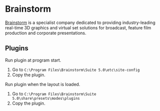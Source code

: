 # Brainstorm

[Brainstorm](https://www.brainstorm3d.com/) is a specialist company dedicated to providing industry-leading real-time 3D graphics and virtual set solutions for broadcast, feature film production and corporate presentations.

## Plugins

Run plugin at program start.
1. Go to `C:\Program Files\Brainstorm\Suite 5.0\etc\site-config`
2. Copy the plugin.

Run plugin when the layout is loaded.
1. Go to `C:\Program Files\Brainstorm\Suite 5.0\share\presets\modes\plugins`
2. Copy the plugin.
